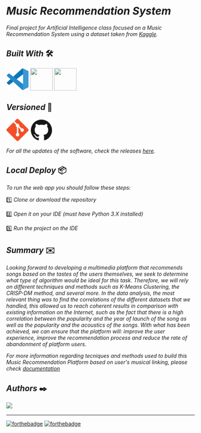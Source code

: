 # ***Music Recommendation System***

*Final project for Artificial Intelligence class focused on a Music Recommendation System using a dataset taken from [Kaggle](https://www.kaggle.com/code/vatsalmavani/music-recommendation-system-using-spotify-dataset/data).*

## ***Built With*** 🛠️

<p align="left">
    <a href="https://code.visualstudio.com/" target="_blank"> <img src="https://raw.githubusercontent.com/devicons/devicon/2ae2a900d2f041da66e950e4d48052658d850630/icons/vscode/vscode-original.svg" height="60" width = "60"></a>
     <a href="https://www.python.org" target="_blank"> <img src="https://camo.githubusercontent.com/64b1f535115add5713c419514a1bb8e76aeafbc2e9b6b91c00ddfd697713bbb0/68747470733a2f2f63646e2e6a7364656c6976722e6e65742f6e706d2f4070726f6772616d6d696e672d6c616e6775616765732d6c6f676f732f707974686f6e40302e302e302f707974686f6e5f323536783235362e706e67" height="60" width = "60"></a>
      <a href="https://jupyter.org" target="_blank"> <img src="https://upload.wikimedia.org/wikipedia/commons/thumb/3/38/Jupyter_logo.svg/88px-Jupyter_logo.svg.png?20190118024747" height="60" width = "60"></a>
</p>

## ***Versioned*** 📌

<p align="left">
     <a href="https://git-scm.com/" target="_blank"> <img src="https://raw.githubusercontent.com/devicons/devicon/2ae2a900d2f041da66e950e4d48052658d850630/icons/git/git-original.svg" height="60" width = "60"></a>
    <a href="https://github.com/" target="_blank"> <img src="https://raw.githubusercontent.com/devicons/devicon/2ae2a900d2f041da66e950e4d48052658d850630/icons/github/github-original.svg" height="60" width = "60"></a>
</p>

*For all the updates of the software, check the releases [here](https://github.com/danielaolartebo/PI1-RBE/tags).*

## ***Local Deploy*** 📦

*To run the web app you should follow these steps:*

1️⃣ *Clone or download the repository*

2️⃣ *Open it on your IDE (must have Python 3.X installed)*

5️⃣ *Run the project on the IDE*

## ***Summary*** ✉️

*Looking forward to developing a multimedia platform that recommends songs based on the tastes of the users themselves, we seek to determine what type of algorithm would be ideal for this task. Therefore, we will rely on different techniques and methods such as K-Means Clustering, the CRISP-DM method, and several more. In the data analysis, the most relevant thing was to find the correlations of the different datasets that we handled, this allowed us to reach coherent results in comparison with existing information on the Internet, such as the fact that there is a high correlation between the popularity and the year of launch of the song as well as the popularity and the acoustics of the songs. With what has been achieved, we can ensure that the platform will: improve the user experience, improve the recommendation process and reduce the rate of abandonment of platform users.*

*For more information regarding tecniques and methods used to build this Music Recommendation Platform based on user's musical linking, please check [documentation](https://github.com/danielaolartebo/IA-music-recommendation-project/blob/main/IA_Entrega_1_Olarte_Daniela_Pantoja_Carlos_Caicedo_Juan_Tafurt_Carlos.pdf)*

## ***Authors*** ✒️

<p align="left">
  <a href="https://github.com/danielaolartebo" target="_blank"> <img src="https://images.weserv.nl/?url=avatars.githubusercontent.com/u/53228651?v=4&h=60&w=60&fit=cover&mask=circle"></a>
</p>

---

[![forthebadge](https://forthebadge.com/images/badges/built-with-love.svg)](https://forthebadge.com)
[![forthebadge](https://forthebadge.com/images/badges/for-you.svg)](https://forthebadge.com)
